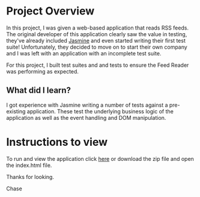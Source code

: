 # Project Overview

In this project, I was given a web-based application that reads RSS feeds. The original developer of this application clearly saw the value in testing, they've already included [Jasmine](http://jasmine.github.io/) and even started writing their first test suite! Unfortunately, they decided to move on to start their own company and I was left with an application with an incomplete test suite.

For this project, I built test suites and and tests to ensure the Feed Reader was performing as expected.


## What did I learn?

I got experience with Jasmine writing a number of tests against a pre-existing application. These test the underlying business logic of the application as well as the event handling and DOM manipulation.

# Instructions to view

To run and view the application click [here](https://chase-owens.github.io/Async-Jasmine-Testing/.) or download the zip file and open the index.html file.

Thanks for looking.

Chase
